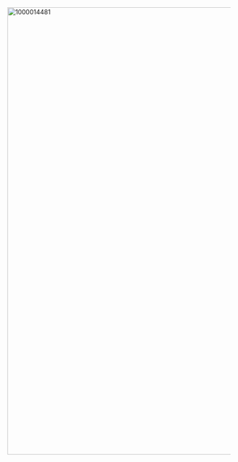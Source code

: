 <img width="1200" height="1010" alt="1000014481" src="https://github.com/user-attachments/assets/041600f4-cb24-4f3a-bd39-36ab25e39620" />
